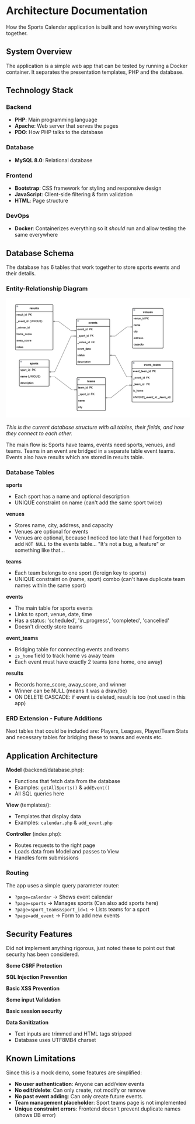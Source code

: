 # Architecture Documentation

How the Sports Calendar application is built and how everything works together.

## System Overview

The application is a simple web app that can be tested by running a Docker container. 
It separates the presentation templates, PHP and the database.

## Technology Stack

### Backend
- **PHP**: Main programming language
- **Apache**: Web server that serves the pages
- **PDO**: How PHP talks to the database

### Database
- **MySQL 8.0**: Relational database

### Frontend
- **Bootstrap**: CSS framework for styling and responsive design
- **JavaScript**: Client-side filtering & form validation
- **HTML**: Page structure

### DevOps
- **Docker**: Containerizes everything so it *should* run and allow testing the same everywhere

## Database Schema

The database has 6 tables that work together to store sports events and their details.

### Entity-Relationship Diagram

![Entity-Relationship Diagram](diagrams/Entity-Relationship-Diagram.png)

*This is the current database structure with all tables, their fields, and how they connect to each other.*

The main flow is: Sports have teams, events need sports, venues, and teams. Teams in an event are bridged in a separate table event teams.
Events also have results which are stored in results table.

### Database Tables

**sports**
- Each sport has a name and optional description
- UNIQUE constraint on name (can't add the same sport twice)

**venues**
- Stores name, city, address, and capacity
- Venues are optional for events 
- Venues are optional, because I noticed too late that I had forgotten to add `NOT NULL` to the events table... "It's not a bug, a feature" or something like that...

**teams**
- Each team belongs to one sport (foreign key to sports)
- UNIQUE constraint on (name, sport) combo (can't have duplicate team names within the same sport)

**events**
- The main table for sports events
- Links to sport, venue, date, time
- Has a status: 'scheduled', 'in_progress', 'completed', 'cancelled'
- Doesn't directly store teams

**event_teams**
- Bridging table for connecting events and teams
- `is_home` field to track home vs away team
- Each event must have exactly 2 teams (one home, one away)

**results**
- Records home_score, away_score, and winner
- Winner can be NULL (means it was a draw/tie)
- ON DELETE CASCADE: if event is deleted, result is too (not used in this app)

### ERD Extension - Future Additions

Next tables that could be included are: Players, Leagues, Player/Team Stats and necessary tables for bridging these to teams and events etc. 

## Application Architecture

**Model** (backend/database.php):
- Functions that fetch data from the database
- Examples: `getAllSports()` & `addEvent()`
- All SQL queries here

**View** (templates/):
- Templates that display data
- Examples: `calendar.php` & `add_event.php`

**Controller** (index.php):
- Routes requests to the right page
- Loads data from Model and passes to View
- Handles form submissions

### Routing

The app uses a simple query parameter router:

- `?page=calendar` → Shows event calendar
- `?page=sports` → Manages sports (Can also add sports here)
- `?page=sport_teams&sport_id=1` → Lists teams for a sport
- `?page=add_event` → Form to add new events


## Security Features

Did not implement anything rigorous, just noted these to point out that security has been considered.

**Some CSRF Protection**

**SQL Injection Prevention**

**Basic XSS Prevention**

**Some input Validation**

**Basic session security**

**Data Sanitization**
- Text inputs are trimmed and HTML tags stripped
- Database uses UTF8MB4 charset

## Known Limitations

Since this is a mock demo, some features are simplified:

- **No user authentication**: Anyone can add/view events
- **No edit/delete**: Can only create, not modify or remove
- **No past event adding**: Can only create future events.
- **Team management placeholder**: Sport teams page is not implemented
- **Unique constraint errors**: Frontend doesn't prevent duplicate names (shows DB error)
